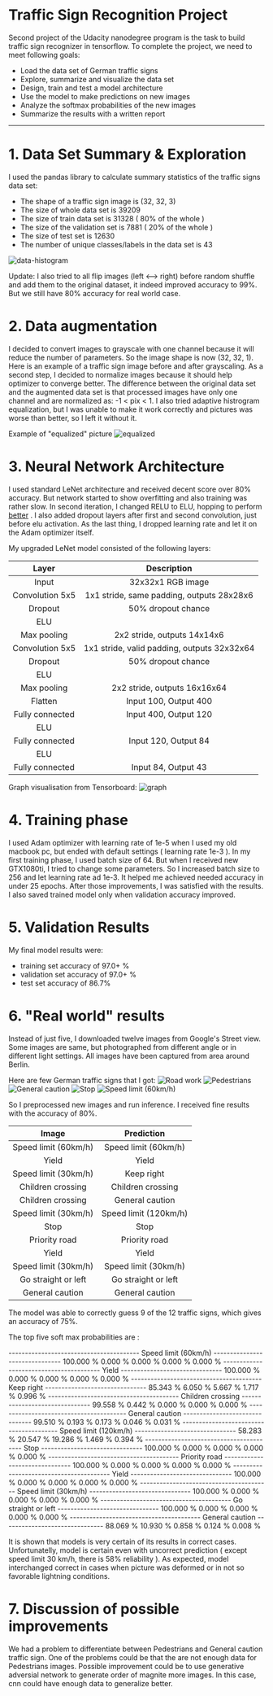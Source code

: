 # Traffic Sign Recognition Project

Second project of the Udacity nanodegree program is the task to build traffic sign recognizer in tensorflow.
To complete the project, we need to meet following goals:

* Load the data set of German traffic signs
* Explore, summarize and visualize the data set
* Design, train and test a model architecture
* Use the model to make predictions on new images
* Analyze the softmax probabilities of the new images
* Summarize the results with a written report

---


[//]: # (Image References)

[image1]: ./examples/05050.ppm "pic1"
[image2]: ./examples/05650.ppm "pic2"
[image3]: ./examples/07142.ppm "pic3"
[image4]: ./examples/09028.ppm "pic4"
[image5]: ./examples/11721.ppm "pic5"
[image6]: ./new_images/g3.png "pic6"
[image7]: ./new_images/g4.png "pic7"
[image8]: ./new_images/g5.png "pic8"
[image9]: ./new_images/g7.png "pic9"
[image10]: ./new_images/g8.png "pic10"
[image11]: ./graph.png "graph"
[image12]: ./histogram.png "histogram"
[image13]: ./equalized.png "equalized"





# 1. Data Set Summary & Exploration

I used the pandas library to calculate summary statistics of the traffic
signs data set:

* The shape of a traffic sign image is (32, 32, 3)
* The size of whole data set is 39209
* The size of train data set is 31328 ( 80% of the whole )
* The size of the validation set is 7881 ( 20% of the whole )
* The size of test set is 12630
* The number of unique classes/labels in the data set is 43

![data-histogram][image12]


Update: I also tried to all flip images (left <--> right) before random shuffle and add them to the original dataset, it indeed improved accuracy to 99%. But we still have 80% accuracy for real world case.





# 2. Data augmentation
I decided to convert images to grayscale with one channel because it will reduce the number of parameters. So the image shape is now (32, 32, 1). Here is an example of a traffic sign image before and after grayscaling.
As a second step, I decided to normalize images because it should help optimizer to converge better. 
The difference between the original data set and the augmented data set is that processed images have only one channel and are normalized as: -1 < pix < 1. I also tried adaptive histrogram equalization, but I was unable to make it work correctly and pictures was worse than better, so I left it without it. 

Example of "equalized" picture 
![equalized][image13]




# 3. Neural Network Architecture

I used standard LeNet architecture and received decent score over 80% accuracy. But network started to show overfitting and also training was rather slow. In second iteration, I changed RELU to ELU, hopping to perform [better](https://www.picalike.com/blog/2015/11/28/relu-was-yesterday-tomorrow-comes-elu/) . I also added dropout layers after first and second convolution, just before elu activation. As the last thing, I dropped learning rate and let it on the Adam optimizer itself. 

My upgraded LeNet model consisted of the following layers:

| Layer         		|     Description	        					| 
|:---------------------:|:---------------------------------------------:| 
| Input         		| 32x32x1 RGB image   							| 
| Convolution 5x5     	| 1x1 stride, same padding, outputs 28x28x6  	|
| Dropout           	| 50% dropout chance                        	|
| ELU					|												|
| Max pooling	      	| 2x2 stride,  outputs 14x14x6  				|
| Convolution 5x5     	| 1x1 stride, valid padding, outputs 32x32x64 	|
| Dropout           	| 50% dropout chance                        	|
| ELU					|												|
| Max pooling	      	| 2x2 stride,  outputs 16x16x64 				|
| Flatten       	    | Input 100, Output 400       					|
| Fully connected		| Input 400, Output 120       					|
| ELU		    		|           									|
| Fully connected		| Input 120, Output 84        					|
| ELU		    		|           									|
| Fully connected		| Input 84, Output 43        					|


Graph visualisation from Tensorboard:
![graph][image11]



# 4. Training phase
I used Adam optimizer with learning rate of 1e-5 when I used my old macbook pc, but ended with default settings ( learning rate 1e-3 ). In my first training phase, I used batch size of 64. But when I received new GTX1080ti, I tried to change some parameters. So I increased batch size to 256 and let learning rate ad 1e-3. It helped me achieved needed accuracy in under 25 epochs. After those improvements, I was satisfied with the results. I also saved trained model only when validation accuracy improved. 


# 5. Validation Results

My final model results were:
* training set accuracy of 97.0+ %
* validation set accuracy of 97.0+ % 
* test set accuracy of 86.7%


# 6. "Real world" results
Instead of just five, I downloaded twelve images from Google's Street view. Some images are same, but photographed from different angle or in different light settings.
All images have been captured from area around Berlin. 

Here are few German traffic signs that I got:
![Road work][image6]
![Pedestrians][image7]
![General caution][image8]
![Stop][image9]
![Speed limit (60km/h)][image10]

So I preprocessed new images and run inference. I received fine results with the accuracy of 80%.

| Image			      				|     Prediction	        		| 
|:---------------------------------:|:---------------------------------:| 
| Speed limit (60km/h)      		| Speed limit (60km/h)   			| 
| Yield     						| Yield								|
| Speed limit (30km/h)				| Keep right						|
| Children crossing		      		| Children crossing					|
| Children crossing					| General caution					|
| Speed limit (30km/h) 	 			| Speed limit (120km/h)				|
| Stop 								| Stop 								|
| Priority road 					| Priority road 					|
| Yield 							| Yield								|
| Speed limit (30km/h) 				| Speed limit (30km/h) 				|
| Go straight or left 				| Go straight or left 				|
| General caution 					| General caution 					|


The model was able to correctly guess 9 of the 12 traffic signs, which gives an accuracy of 75%. 

The top five soft max probabilities are :

---------------------------------------- Speed limit (60km/h) -------------------------------
100.000 %
0.000 %
0.000 %
0.000 %
0.000 %
---------------------------------------- Yield -------------------------------
100.000 %
0.000 %
0.000 %
0.000 %
0.000 %
----------------------------------------  Keep right -------------------------------
85.343 %
6.050 %
5.667 %
1.717 %
0.996 %
---------------------------------------- Children crossing -------------------------------
99.558 %
0.442 %
0.000 %
0.000 %
0.000 %
---------------------------------------- General caution -------------------------------
99.510 %
0.193 %
0.173 %
0.046 %
0.031 %
---------------------------------------- Speed limit (120km/h) -------------------------------
58.283 %
20.547 %
19.286 %
1.469 %
0.394 %
---------------------------------------- Stop -------------------------------
100.000 %
0.000 %
0.000 %
0.000 %
0.000 %
---------------------------------------- Priority road -------------------------------
100.000 %
0.000 %
0.000 %
0.000 %
0.000 %
----------------------------------------  Yield -------------------------------
100.000 %
0.000 %
0.000 %
0.000 %
0.000 %
---------------------------------------- Speed limit (30km/h) -------------------------------
100.000 %
0.000 %
0.000 %
0.000 %
0.000 %
---------------------------------------- Go straight or left -------------------------------
100.000 %
0.000 %
0.000 %
0.000 %
0.000 %
---------------------------------------- General caution -------------------------------
88.069 %
10.930 %
0.858 %
0.124 %
0.008 %

It is shown that models is very certain of its results in correct cases. Unfortunatelly, model is certain even with uncorrect prediction ( except speed limit 30 km/h, there is 58% reliability ). As expected, model interchanged correct in cases when picture was deformed or in not so favorable lightning conditions.  

# 7. Discussion of possible improvements
We had a problem to differentiate between Pedestrians and General caution traffic sign. One of the problems could be that the are not enough data for Pedestrians images. Possible improvement could be to use generative adversial network to generate order of magnite more images. In this case, cnn could have enough data to generalize better.